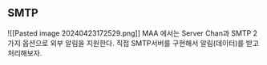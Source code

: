 ## SMTP
![[Pasted image 20240423172529.png]]
MAA 에서는 Server Chan과 SMTP 2가지 옵션으로 외부 알림을 지원한다.
직접 SMTP서버를 구현해서 알림(데이터)를 받고 처리해보자.
####
